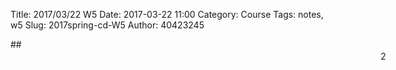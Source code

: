 Title: 2017/03/22 W5
Date: 2017-03-22 11:00
Category: Course
Tags: notes, w5
Slug: 2017spring-cd-W5
Author: 40423245

##<marquee direction="left"  height="40" width="600" scrollamount="10" behavior="slide">2017Spring 協同產品設計實習課程  第五週</marquee>

<!-- PELICAN_END_SUMMARY -->














